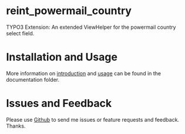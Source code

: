 reint_powermail_country
========================

TYPO3 Extension: An extended ViewHelper for the powermail country select field.


Installation and Usage
======================

More information on [introduction](Documentation/Introduction/Index.rst) and [usage](Documentation/Administrator/Index.rst) can be found in the documentation folder.


Issues and Feedback
======================

Please use [Github](https://github.com/Kephson/reint_powermail_country/issues) to send me issues or feature requests and feedback. Thanks.
